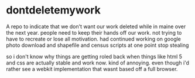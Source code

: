 # dontdeletemywork
A repo to indicate that we don't want our work deleted while in maine over the next year. people need to keep their hands off our work. not trying to have to recreate or lose all motivation. had continued working on google photo download and shapefile  and census scripts at one point stop stealing

so i don't know why things are getting roled back when things like html 5 and css are actually stable and work now.
kind of annoying.
even though i'd rather see a webkit implementation that wasnt based off a full browser.
